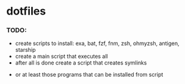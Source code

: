 # dotfiles

### TODO:
 - create scripts to install: exa, bat, fzf, fnm, zsh, ohmyzsh, antigen, starship
 - create a main script that executes all
 - after all is done create a script that creates symlinks
 * or at least those programs that can be installed from script

